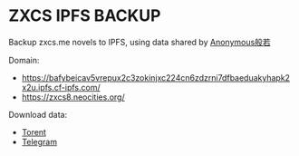 # ZXCS IPFS BACKUP

Backup zxcs.me novels to IPFS, using data shared by [Anonymous般若](https://tieba.baidu.com/p/8349949117)

Domain:

- https://bafybeicav5vrepux2c3zokinjxc224cn6zdzrni7dfbaeduakyhapk2x2u.ipfs.cf-ipfs.com/
- https://zxcs8.neocities.org/

Download data:

- [Torent](magnet:?xt=urn:btih:GXEUJQOVCNODA3JUGIEMKPHLPVP7UP3V&dn=zxcs%EF%BC%887681%EF%BC%89&xl=15654409214)
- [Telegram](https://t.me/+1PYyCY1FyKE0OTg1)